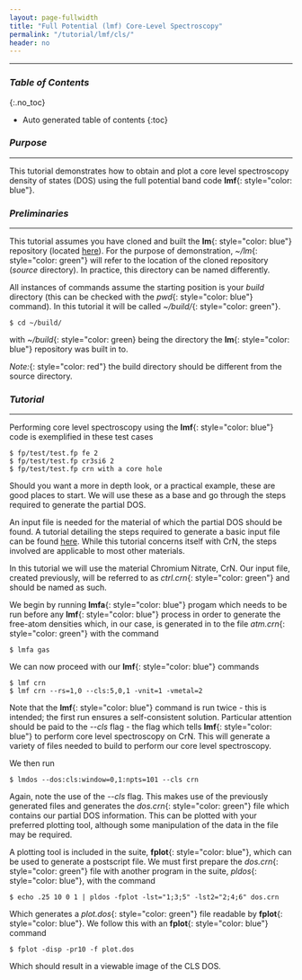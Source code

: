 ```yaml
---
layout: page-fullwidth
title: "Full Potential (lmf) Core-Level Spectroscopy"
permalink: "/tutorial/lmf/cls/"
header: no
---
```


____________________________________________________________

### _Table of Contents_
{:.no_toc}
*  Auto generated table of contents
{:toc} 

### _Purpose_
_____________________________________________________________
This tutorial demonstrates how to obtain and plot a core level spectroscopy density of states (DOS) using the full potential band code **lmf**{: style="color: blue"}.

### _Preliminaries_
_____________________________________________________________
This tutorial assumes you have cloned and built the **lm**{: style="color: blue"} repository (located [here](https://bitbucket.org/lmto/lm)). For the purpose of demonstration, _~/lm_{: style="color: green"} will refer to the location of the cloned repository (_source_ directory). In practice, this directory can be named differently.

All instances of commands assume the starting position is your _build_ directory (this can be checked with the _pwd_{: style="color: blue"} command).  In this tutorial it will be called _~/build/_{: style="color: green"}.

    $ cd ~/build/

with _~/build_{: style="color: green} being the directory the **lm**{: style="color: blue"} repository was built in to.

_Note:_{: style="color: red"} the build directory should be different from the source directory.

### _Tutorial_
_____________________________________________________________
Performing core level spectroscopy using the **lmf**{: style="color: blue"} code is exemplified in these test cases

    $ fp/test/test.fp fe 2
    $ fp/test/test.fp cr3si6 2
    $ fp/test/test.fp crn with a core hole

Should you want a more in depth look, or a practical example, these are good places to start. We will use these as a base and go through the steps required to generate the partial DOS.   

An input file is needed for the material of which the partial DOS should be found. A tutorial detailing the steps required to generate a basic input file can be found [here](https://lordcephei.github.io/tutorial/lmf/ctrlfile/). While this tutorial concerns itself with CrN, the steps involved are applicable to most other materials.   

In this tutorial we will use the material Chromium Nitrate, CrN. Our input file, created previously, will be referred to as _ctrl.crn_{: style="color: green"} and should be named as such.

We begin by running **lmfa**{: style="color: blue"} progam which needs to be run before any **lmf**{: style="color: blue"} process in order to generate the free-atom densities which, in our case, is generated in to the file _atm.crn_{: style="color: green"} with the command

    $ lmfa gas

We can now proceed with our **lmf**{: style="color: blue"} commands

    $ lmf crn
    $ lmf crn --rs=1,0 --cls:5,0,1 -vnit=1 -vmetal=2

Note that the **lmf**{: style="color: blue"} command is run twice - this is intended; the first run ensures a self-consistent solution. Particular attention should be paid to the _--cls_ flag - the flag which tells **lmf**{: style="color: blue"} to perform core level spectroscopy on CrN. This will generate a variety of files needed to build to perform our core level spectroscopy.

We then run

    $ lmdos --dos:cls:window=0,1:npts=101 --cls crn

Again, note the use of the _--cls_ flag. This makes use of the previously generated files and generates the _dos.crn_{: style="color: green"} file which contains our partial DOS information. This can be plotted with your preferred plotting tool, although some manipulation of the data in the file may be required.   

A plotting tool is included in the suite, **fplot**{: style="color: blue"}, which can be used to generate a postscript file. We must first prepare the _dos.crn_{: style="color: green"} file with another program in the suite, _pldos_{: style="color: blue"}, with the command

    $ echo .25 10 0 1 | pldos -fplot -lst="1;3;5" -lst2="2;4;6" dos.crn

Which generates a _plot.dos_{: style="color: green"} file readable by **fplot**{: style="color: blue"}. We follow this with an **fplot**{: style="color: blue"} command

    $ fplot -disp -pr10 -f plot.dos

Which should result in a viewable image of the CLS DOS.